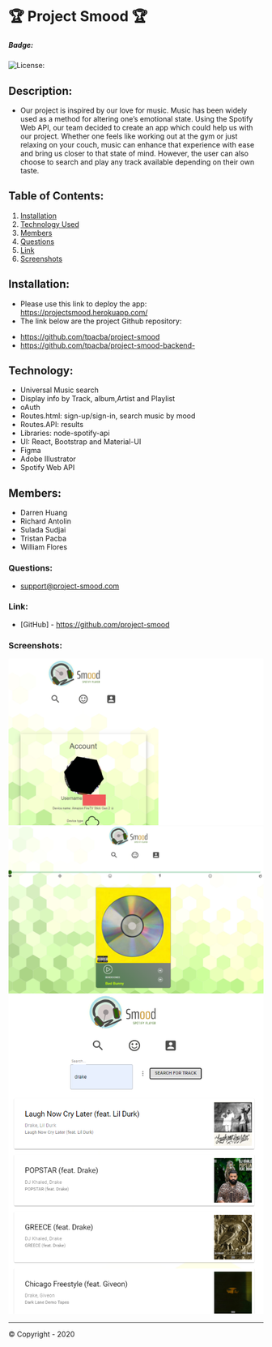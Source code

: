 
# 🏆 Project Smood 🏆

##### **Badge:**
![License: ](https://img.shields.io/badge/License-MIT-green)


## **Description:**
* Our project is inspired by our love for music. Music has been widely used as a method for altering one’s emotional state. Using the Spotify Web API, our team decided to create an app which could help us with our project.  Whether one feels like working out at the gym or just relaxing on your couch, music can enhance that experience with ease and bring us closer to that state of mind. 
However, the user can also choose to search and play any track available depending on their own taste.  
 
## **Table of Contents:**
1. [Installation](#installation)
2. [Technology Used](#technology)
3. [Members](#members)
4. [Questions](#questions)
5. [Link](#link)
6. [Screenshots](#screenshots)

## **Installation:**
* Please use this link to deploy the app: https://projectsmood.herokuapp.com/
* The link below are the project Github repository:
- https://github.com/tpacba/project-smood
- https://github.com/tpacba/project-smood-backend-

## **Technology:**
* Universal Music search
* Display info by Track, album,Artist and Playlist
* oAuth
* Routes.html: sign-up/sign-in, search music by mood
* Routes.API: results
* Libraries: node-spotify-api
* UI: React, Bootstrap and Material-UI
* Figma
* Adobe Illustrator
* Spotify Web API

## **Members:**
* Darren Huang
* Richard Antolin
* Sulada Sudjai
* Tristan Pacba
* William Flores


### **Questions:**
* support@project-smood.com

### **Link:**
* [GitHub] - https://github.com/project-smood

### **Screenshots:**

<img src="assets/Capture1.PNG">
<img src="assets/Capture2.PNG">
<img src="assets/Capture3.PNG">

-------------
© Copyright - 2020

